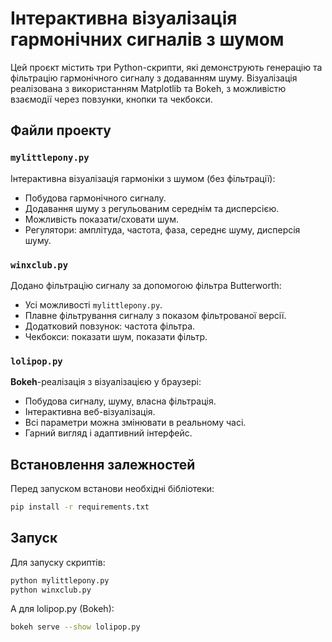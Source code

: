 # Інтерактивна візуалізація гармонічних сигналів з шумом

Цей проєкт містить три Python-скрипти, які демонструють генерацію та фільтрацію гармонічного сигналу з додаванням шуму. Візуалізація реалізована з використанням Matplotlib та Bokeh, з можливістю взаємодії через повзунки, кнопки та чекбокси.

## Файли проекту

### `mylittlepony.py`
Інтерактивна візуалізація гармоніки з шумом (без фільтрації):
- Побудова гармонічного сигналу.
- Додавання шуму з регульованим середнім та дисперсією.
- Можливість показати/сховати шум.
- Регулятори: амплітуда, частота, фаза, середнє шуму, дисперсія шуму.

### `winxclub.py`
Додано фільтрацію сигналу за допомогою фільтра Butterworth:
- Усі можливості `mylittlepony.py`.
- Плавне фільтрування сигналу з показом фільтрованої версії.
- Додатковий повзунок: частота фільтра.
- Чекбокси: показати шум, показати фільтр.

### `lolipop.py`
**Bokeh**-реалізація з візуалізацією у браузері:
- Побудова сигналу, шуму, власна фільтрація. 
- Інтерактивна веб-візуалізація.
- Всі параметри можна змінювати в реальному часі.
- Гарний вигляд і адаптивний інтерфейс.


## Встановлення залежностей

Перед запуском встанови необхідні бібліотеки:

```bash
pip install -r requirements.txt
```

## Запуск

Для запуску скриптів:

```bash
python mylittlepony.py
python winxclub.py
```

А для lolipop.py (Bokeh):

```bash
bokeh serve --show lolipop.py
```